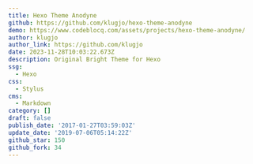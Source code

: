 ```yaml
---
title: Hexo Theme Anodyne
github: https://github.com/klugjo/hexo-theme-anodyne
demo: https://www.codeblocq.com/assets/projects/hexo-theme-anodyne/
author: klugjo
author_link: https://github.com/klugjo
date: 2023-11-28T10:03:22.673Z
description: Original Bright Theme for Hexo
ssg:
  - Hexo
css:
  - Stylus
cms:
  - Markdown
category: []
draft: false
publish_date: '2017-01-27T03:59:03Z'
update_date: '2019-07-06T05:14:22Z'
github_star: 150
github_fork: 34
---
```

